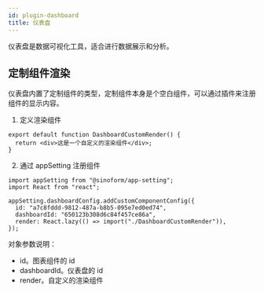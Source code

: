 ```yaml
---
id: plugin-dashboard
title: 仪表盘
---
```


仪表盘是数据可视化工具，适合进行数据展示和分析。

## 定制组件渲染

仪表盘内置了定制组件的类型，定制组件本身是个空白组件，可以通过插件来注册组件的显示内容。

1. 定义渲染组件

```tsx
export default function DashboardCustomRender() {
  return <div>这是一个自定义的渲染组件</div>;
}
```

2. 通过 appSetting 注册组件

```tsx
import appSetting from "@sinoform/app-setting";
import React from "react";

appSetting.dashboardConfig.addCustomComponentConfig({
  id: "a7c8fddd-9812-487a-b8b5-095e7ed0ed74",
  dashboardId: "650123b308d6c84f457ce86a",
  render: React.lazy(() => import("./DashboardCustomRender")),
});
```

对象参数说明：

- id。图表组件的 id
- dashboardId。仪表盘的 id
- render。自定义的渲染组件
